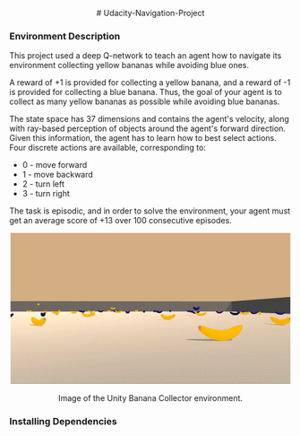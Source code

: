 <p align="center">
# Udacity-Navigation-Project
</p>

### Environment Description
This project used a deep Q-network to teach an agent how to navigate its environment collecting yellow bananas while avoiding blue ones.

A reward of +1 is provided for collecting a yellow banana, and a reward of -1 is provided for collecting a blue banana. Thus, the goal of your agent is to collect as many yellow bananas as possible while avoiding blue bananas.

The state space has 37 dimensions and contains the agent's velocity, along with ray-based perception of objects around the agent's forward direction. Given this information, the agent has to learn how to best select actions. Four discrete actions are available, corresponding to:

<ul>
  <li> 0 - move forward </li>
  <li> 1 - move backward </li>
  <li> 2 - turn left </li>
  <li> 3 - turn right </li>
</ul>

The task is episodic, and in order to solve the environment, your agent must get an average score of +13 over 100 consecutive episodes.

<p align="center">
  <img src="./assets/banana-0.png" />
</p>

<p align="center">
Image of the Unity Banana Collector environment.
</p>


### Installing Dependencies




